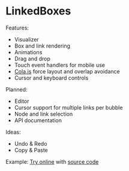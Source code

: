 # LinkedBoxes

Features:
- Visualizer
- Box and link rendering
- Animations
- Drag and drop
- Touch event handlers for mobile use
- [Cola.js](http://marvl.infotech.monash.edu/webcola/) force layout and overlap avoidance
- Cursor and keyboard controls

Planned:
- Editor
- Cursor support for multiple links per bubble
- Node and link selection
- API documentation

Ideas:
- Undo & Redo
- Copy & Paste

Example:
[Try online](http://symatem.github.io) with [source code](https://github.com/Symatem/symatem.github.io/blob/master/public/js/SymatemVisualizer.js)
